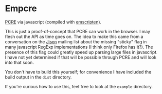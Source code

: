 Empcre
======

[PCRE](http://www.pcre.org/) via javascript (compiled with
[emscripten](https://github.com/kripken/emscripten/wiki)).

This is just a proof-of-concept that PCRE can work in the browser. I may flesh
out the API as time goes on. The idea to make this came from a conversation on
the [Jison](http://zaach.github.io/jison/) mailing list about the missing
"sticky" flag in many javascript RegExp implementations (I think only Firefox
has it?). The presence of this flag could greatly speed up parsing large files
in javascript. I have not yet determined if that will be possible through PCRE
and will look into that soon.

You don't have to build this yourself; for convenience I have included the
build output in the `dist` directory.

If you're curious how to use this, feel free to look at the `example`
directory.
